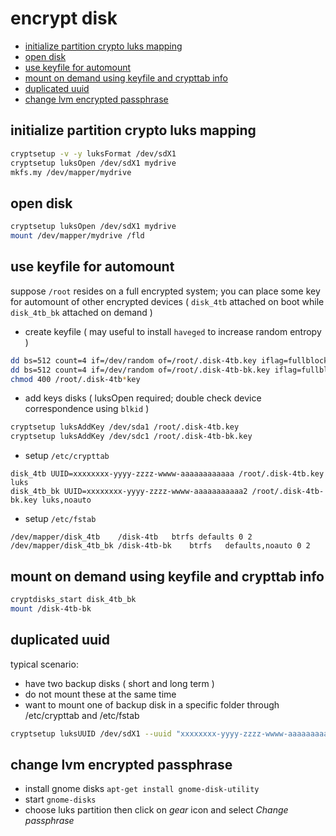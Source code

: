 # encrypt disk

<!-- TOC -->
* [initialize partition crypto luks mapping](#initialize-partition-crypto-luks-mapping)
* [open disk](#open-disk)
* [use keyfile for automount](#use-keyfile-for-automount)
* [mount on demand using keyfile and crypttab info](#mount-on-demand-using-keyfile-and-crypttab-info)
* [duplicated uuid](#duplicated-uuid)
* [change lvm encrypted passphrase](#change-lvm-encrypted-passphrase)
<!-- TOCEND -->

## initialize partition crypto luks mapping

```sh
cryptsetup -v -y luksFormat /dev/sdX1
cryptsetup luksOpen /dev/sdX1 mydrive
mkfs.my /dev/mapper/mydrive
```

## open disk

```sh
cryptsetup luksOpen /dev/sdX1 mydrive
mount /dev/mapper/mydrive /fld
```

## use keyfile for automount

suppose `/root` resides on a full encrypted system; you can place some key for automount of other encrypted devices ( `disk_4tb` attached on boot while `disk_4tb_bk` attached on demand )

- create keyfile ( may useful to install `haveged` to increase random entropy )

```sh
dd bs=512 count=4 if=/dev/random of=/root/.disk-4tb.key iflag=fullblock
dd bs=512 count=4 if=/dev/random of=/root/.disk-4tb-bk.key iflag=fullblock
chmod 400 /root/.disk-4tb*key
```

- add keys disks ( luksOpen required; double check device correspondence using `blkid` )

```sh
cryptsetup luksAddKey /dev/sda1 /root/.disk-4tb.key
cryptsetup luksAddKey /dev/sdc1 /root/.disk-4tb-bk.key
```

- setup `/etc/crypttab`

```
disk_4tb UUID=xxxxxxxx-yyyy-zzzz-wwww-aaaaaaaaaaaa /root/.disk-4tb.key luks
disk_4tb_bk UUID=xxxxxxxx-yyyy-zzzz-wwww-aaaaaaaaaaa2 /root/.disk-4tb-bk.key luks,noauto
```

- setup `/etc/fstab`

```
/dev/mapper/disk_4tb	/disk-4tb	btrfs defaults 0 2
/dev/mapper/disk_4tb_bk	/disk-4tb-bk	btrfs	defaults,noauto 0 2
```

## mount on demand using keyfile and crypttab info

```sh
cryptdisks_start disk_4tb_bk
mount /disk-4tb-bk
```

## duplicated uuid

typical scenario:
- have two backup disks ( short and long term )
- do not mount these at the same time
- want to mount one of backup disk in a specific folder through /etc/crypttab and /etc/fstab

```sh
cryptsetup luksUUID /dev/sdX1 --uuid "xxxxxxxx-yyyy-zzzz-wwww-aaaaaaaaaaaa"
```

## change lvm encrypted passphrase

- install gnome disks `apt-get install gnome-disk-utility`
- start `gnome-disks`
- choose luks partition then click on *gear* icon and select *Change passphrase*
